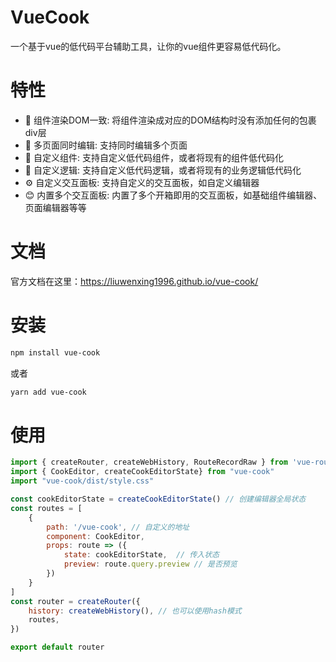 # VueCook
一个基于vue的低代码平台辅助工具，让你的vue组件更容易低代码化。

# 特性
  - 💎 组件渲染DOM一致: 将组件渲染成对应的DOM结构时没有添加任何的包裹div层
  - 📝 多页面同时编辑: 支持同时编辑多个页面
  - 🧱 自定义组件: 支持自定义低代码组件，或者将现有的组件低代码化
  - 🔗 自定义逻辑: 支持自定义低代码逻辑，或者将现有的业务逻辑低代码化
  - ⚙️ 自定义交互面板: 支持自定义的交互面板，如自定义编辑器
  - 😊 内置多个交互面板: 内置了多个开箱即用的交互面板，如基础组件编辑器、页面编辑器等等
# 文档

官方文档在这里：https://liuwenxing1996.github.io/vue-cook/

# 安装

```bash
npm install vue-cook
```
或者

```bash
yarn add vue-cook
```

# 使用

```js
import { createRouter, createWebHistory, RouteRecordRaw } from 'vue-router'
import { CookEditor, createCookEditorState} from "vue-cook"
import "vue-cook/dist/style.css"

const cookEditorState = createCookEditorState() // 创建编辑器全局状态
const routes = [
    {
        path: '/vue-cook', // 自定义的地址
        component: CookEditor,
        props: route => ({
            state: cookEditorState,  // 传入状态
            preview: route.query.preview // 是否预览
        })
    }
]
const router = createRouter({
    history: createWebHistory(), // 也可以使用hash模式
    routes,
})

export default router

```